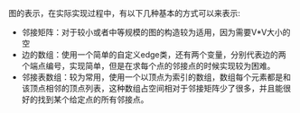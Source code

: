 图的表示，在实际实现过程中，有以下几种基本的方式可以来表示:

- 邻接矩阵：对于较小或者中等规模的图的构造较为适用，因为需要V*V大小的空
- 边的数组：使用一个简单的自定义edge类，还有两个变量，分别代表边的两个端点编号，实现简单，但是在求每个点的邻接点的时候实现较为困难。 
- 邻接表数组：较为常用，使用一个以顶点为索引的数组，数组每个元素都是和该顶点相邻的顶点列表，这种数组占空间相对于邻接矩阵少了很多，并且能很好的找到某个给定点的所有邻接点。
